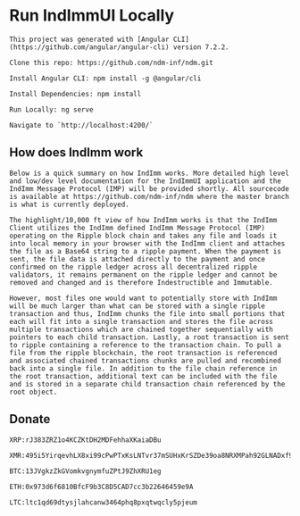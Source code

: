 # Run IndImmUI Locally

    This project was generated with [Angular CLI](https://github.com/angular/angular-cli) version 7.2.2.

    Clone this repo: https://github.com/ndm-inf/ndm.git

    Install Angular CLI: npm install -g @angular/cli

    Install Dependencies: npm install

    Run Locally: ng serve

    Navigate to `http://localhost:4200/`

## How does IndImm work

    Below is a quick summary on how IndImm works. More detailed high level and low/dev level documentation for the IndImmUI application and the IndImm Message Protocol (IMP) will be provided shortly. All sourcecode is available at https://github.com/ndm-inf/ndm where the master branch is what is currently deployed.

    The highlight/10,000 ft view of how IndImm works is that the IndImm Client utilizes the IndImm defined IndImm Message Protocol (IMP) operating on the Ripple block chain and takes any file and loads it into local memory in your browser with the IndImm client and attaches the file as a Base64 string to a ripple payment. When the payment is sent, the file data is attached directly to the payment and once confirmed on the ripple ledger across all decentralized ripple validators, it remains permanent on the ripple ledger and cannot be removed and changed and is therefore Indestructible and Immutable.

    However, most files one would want to potentially store with IndImm will be much larger than what can be stored with a single ripple transaction and thus, IndImm chunks the file into small portions that each will fit into a single transaction and stores the file across multiple transactions which are chained together sequentially with pointers to each child transaction. Lastly, a root transaction is sent to ripple containing a reference to the transaction chain. To pull a file from the ripple blockchain, the root transaction is referenced and associated chained transactions chunks are pulled and recombined back into a single file. In addition to the file chain reference in the root transaction, additional text can be included with the file and is stored in a separate child transaction chain referenced by the root object.

## Donate

    XRP:rJ383ZRZ1o4KCZKtDH2MDFehhaXKaiaDBu

    XMR:495i5YirqevhLX8xi99cPwPTxKsLNTvr37mSUHxKrSZDe39oa8NRXMPah92GLNADxf9AwEo1Jf9WH1HhtxJ9HAgmNgbyCWS

    BTC:13JVgkzZkGVomkvgnymfuZPtJ9ZhXRU1eg

    ETH:0x973d6f6810BfcF9b3C8D5CAD7cc3b22646459e9A

    LTC:ltc1qd69dtysjlahcanw3464phq8pxqtwqcly5pjeum
